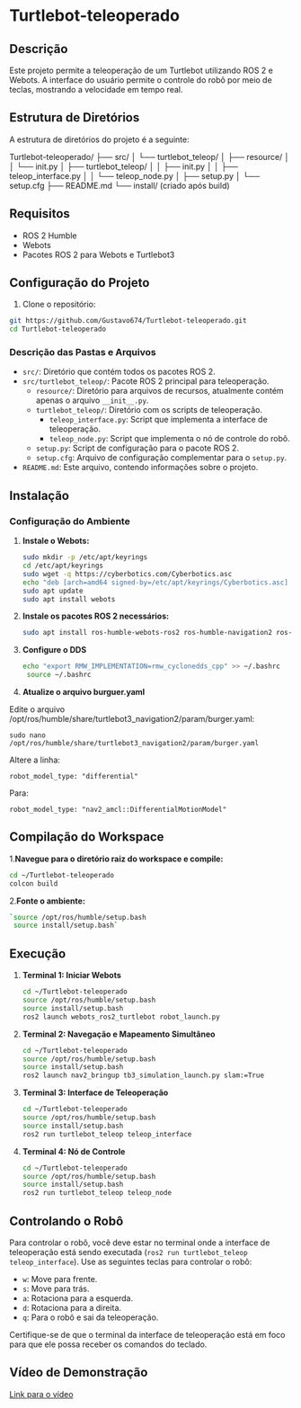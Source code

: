 # Turtlebot-teleoperado

## Descrição
Este projeto permite a teleoperação de um Turtlebot utilizando ROS 2 e Webots. A interface do usuário permite o controle do robô por meio de teclas, mostrando a velocidade em tempo real.

## Estrutura de Diretórios
A estrutura de diretórios do projeto é a seguinte:

Turtlebot-teleoperado/
├── src/
│ └── turtlebot_teleop/
│ ├── resource/
│ │ └── init.py
│ ├── turtlebot_teleop/
│ │ ├── init.py
│ │ ├── teleop_interface.py
│ │ └── teleop_node.py
│ ├── setup.py
│ └── setup.cfg
├── README.md
└── install/ (criado após build)

## Requisitos
- ROS 2 Humble
- Webots
- Pacotes ROS 2 para Webots e Turtlebot3

## Configuração do Projeto

1. Clone o repositório:
```bash
git https://github.com/Gustavo674/Turtlebot-teleoperado.git
cd Turtlebot-teleoperado
```

### Descrição das Pastas e Arquivos

- `src/`: Diretório que contém todos os pacotes ROS 2.
- `src/turtlebot_teleop/`: Pacote ROS 2 principal para teleoperação.
  - `resource/`: Diretório para arquivos de recursos, atualmente contém apenas o arquivo `__init__.py`.
  - `turtlebot_teleop/`: Diretório com os scripts de teleoperação.
    - `teleop_interface.py`: Script que implementa a interface de teleoperação.
    - `teleop_node.py`: Script que implementa o nó de controle do robô.
  - `setup.py`: Script de configuração para o pacote ROS 2.
  - `setup.cfg`: Arquivo de configuração complementar para o `setup.py`.
- `README.md`: Este arquivo, contendo informações sobre o projeto.

## Instalação

### Configuração do Ambiente

1. **Instale o Webots:**
   ```bash
   sudo mkdir -p /etc/apt/keyrings
   cd /etc/apt/keyrings
   sudo wget -q https://cyberbotics.com/Cyberbotics.asc
   echo "deb [arch=amd64 signed-by=/etc/apt/keyrings/Cyberbotics.asc] https://cyberbotics.com/debian binary-amd64/" | sudo tee /etc/apt/sources.list.d/Cyberbotics.list
   sudo apt update
   sudo apt install webots

2. **Instale os pacotes ROS 2 necessários:**
    ```bash
    sudo apt install ros-humble-webots-ros2 ros-humble-navigation2 ros-humble-nav2-bringup ros-humble-turtlebot3* ros-humble-rmw-cyclonedds-cpp ros-humble-nav2-simple-commander ros-humble-tf-transformations python3-transforms3d

3. **Configure o DDS**
   ```bash
   echo "export RMW_IMPLEMENTATION=rmw_cyclonedds_cpp" >> ~/.bashrc
    source ~/.bashrc

4. **Atualize o arquivo burguer.yaml**

  Edite o arquivo /opt/ros/humble/share/turtlebot3_navigation2/param/burger.yaml:

  `sudo nano /opt/ros/humble/share/turtlebot3_navigation2/param/burger.yaml`
  
  Altere a linha:

  `robot_model_type: "differential"`
  
  Para:

  `robot_model_type: "nav2_amcl::DifferentialMotionModel"`

## Compilação do Workspace

1.**Navegue para o diretório raiz do workspace e compile:**
  ```bash
  cd ~/Turtlebot-teleoperado 
  colcon build
  ```
2.**Fonte o ambiente:**
  ```bash
  `source /opt/ros/humble/setup.bash
   source install/setup.bash`
  ```
## Execução

1. **Terminal 1: Iniciar Webots**
    ```bash
    cd ~/Turtlebot-teleoperado
    source /opt/ros/humble/setup.bash
    source install/setup.bash
    ros2 launch webots_ros2_turtlebot robot_launch.py
    ```
    
2. **Terminal 2: Navegação e Mapeamento Simultâneo**
    ```bash
    cd ~/Turtlebot-teleoperado
    source /opt/ros/humble/setup.bash
    source install/setup.bash
    ros2 launch nav2_bringup tb3_simulation_launch.py slam:=True
    ```
    
3. **Terminal 3: Interface de Teleoperação**
    ```bash
    cd ~/Turtlebot-teleoperado
    source /opt/ros/humble/setup.bash
    source install/setup.bash
    ros2 run turtlebot_teleop teleop_interface
    ```
    
4. **Terminal 4: Nó de Controle**
    ```bash
    cd ~/Turtlebot-teleoperado
    source /opt/ros/humble/setup.bash
    source install/setup.bash
    ros2 run turtlebot_teleop teleop_node
    ```

## Controlando o Robô

Para controlar o robô, você deve estar no terminal onde a interface de teleoperação está sendo executada (`ros2 run turtlebot_teleop teleop_interface`). Use as seguintes teclas para controlar o robô:

- `w`: Move para frente.
- `s`: Move para trás.
- `a`: Rotaciona para a esquerda.
- `d`: Rotaciona para a direita.
- `q`: Para o robô e sai da teleoperação.

Certifique-se de que o terminal da interface de teleoperação está em foco para que ele possa receber os comandos do teclado.

## Vídeo de Demonstração
[Link para o vídeo]()
